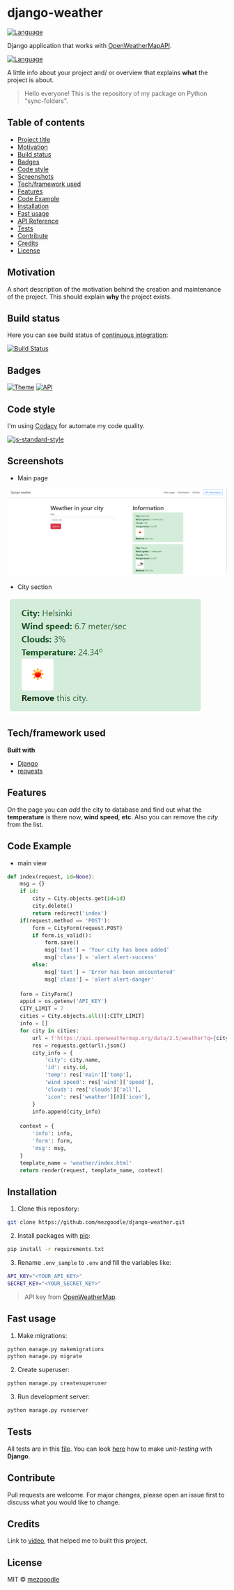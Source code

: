 # django-weather

[![Language](https://img.shields.io/badge/language-python-brightgreen?style=flat-square)](https://www.python.org/)

Django application that works with [OpenWeatherMapAPI](https://openweathermap.org/api).

[![Language](https://img.shields.io/badge/language-python-brightgreen?style=flat-square)](https://www.python.org/)

A little info about your project and/ or overview that explains **what** the project is about.

> Hello everyone! This is the repository of my package on Python "sync-folders".

## Table of contents

- [Project title](#project-title)
- [Motivation](#motivation)
- [Build status](#build-status)
- [Badges](#badges)
- [Code style](#code-style)
- [Screenshots](#screenshots)
- [Tech/framework used](#techframework-used)
- [Features](#features)
- [Code Example](#code-example)
- [Installation](#installation)
- [Fast usage](#fast-usage)
- [API Reference](#api-reference)
- [Tests](#tests)
- [Contribute](#contribute)
- [Credits](#credits)
- [License](#license)

## Motivation

A short description of the motivation behind the creation and maintenance of the project. This should explain **why** the project exists.

## Build status

Here you can see build status of [continuous integration](https://en.wikipedia.org/wiki/Continuous_integration):

[![Build Status](https://travis-ci.com/mezgoodle/django-weather.svg?branch=master)](https://travis-ci.com/mezgoodle/django-weather)

## Badges

[![Theme](https://img.shields.io/badge/Theme-API-brightgreen?style=flat-square)](https://uk.wikipedia.org/wiki/%D0%9F%D1%80%D0%B8%D0%BA%D0%BB%D0%B0%D0%B4%D0%BD%D0%B8%D0%B9_%D0%BF%D1%80%D0%BE%D0%B3%D1%80%D0%B0%D0%BC%D0%BD%D0%B8%D0%B9_%D1%96%D0%BD%D1%82%D0%B5%D1%80%D1%84%D0%B5%D0%B9%D1%81)
[![API](https://img.shields.io/badge/API-OpenWeatherMap-brightgreen?style=flat-square)](https://openweathermap.org/api)

## Code style

I'm using [Codacy](https://www.codacy.com/) for automate my code quality.

[![js-standard-style](https://img.shields.io/badge/code%20style-standard-brightgreen.svg?style=flat)](https://github.com/feross/standard)
 
## Screenshots

- Main page

![Screenshot 1](https://raw.githubusercontent.com/mezgoodle/images/master/django-weather1.png)

- City section

![Screenshot 1](https://raw.githubusercontent.com/mezgoodle/images/master/django-weather2.png)

## Tech/framework used

**Built with**

- [Django](https://www.djangoproject.com/)
- [requests](https://requests.readthedocs.io/en/master/)

## Features

On the page you can _add_ the city to database and find out what the **temperature** is there now, **wind speed**, **etc**. Also you can remove the _city_ from the list.

## Code Example

- main view

```python
def index(request, id=None):
    msg = {}
    if id:
        city = City.objects.get(id=id)
        city.delete()
        return redirect('index')
    if(request.method == 'POST'):
        form = CityForm(request.POST)
        if form.is_valid():
            form.save()
            msg['text'] = 'Your city has been added'
            msg['class'] = 'alert alert-success'
        else:
            msg['text'] = 'Error has been encountered'
            msg['class'] = 'alert alert-danger'

    form = CityForm()
    appid = os.getenv('API_KEY')
    CITY_LIMIT = 7
    cities = City.objects.all()[:CITY_LIMIT]
    info = []
    for city in cities:
        url = f'https://api.openweathermap.org/data/2.5/weather?q={city.name}&units=metric&appid={appid}'
        res = requests.get(url).json()
        city_info = {
            'city': city.name,
            'id': city.id,
            'temp': res['main']['temp'],
            'wind_speed': res['wind']['speed'],
            'clouds': res['clouds']['all'],
            'icon': res['weather'][0]['icon'],
        }
        info.append(city_info)

    context = {
        'info': info,
        'form': form,
        'msg': msg,
    }
    template_name = 'weather/index.html'
    return render(request, template_name, context)
```

## Installation

1. Clone this repository:

```bash
git clone https://github.com/mezgoodle/django-weather.git
```

2. Install packages with [pip](https://pip.pypa.io/en/stable/):

```bash
pip install -r requirements.txt
```

3. Rename `.env_sample` to `.env` and fill the variables like:

```bash
API_KEY="<YOUR_API_KEY>"
SECRET_KEY="<YOUR_SECRET_KEY>"
```

> API key from [OpenWeatherMap](https://openweathermap.org/).

## Fast usage

1. Make migrations:

```bash
python manage.py makemigrations
python manage.py migrate
```

2. Create superuser:

```python
python manage.py createsuperuser
```

3. Run development server:

```python
python manage.py runserver
```

## Tests

All tests are in this [file](https://github.com/mezgoodle/django-weather/blob/master/mysite/weather/tests.py). You can look [here](https://github.com/mezgoodle/Django-tutorial/wiki/Testing) how to make _unit-testing_ with **Django**.

## Contribute

Pull requests are welcome. For major changes, please open an issue first to discuss what you would like to change.

## Credits

Link to [video](https://www.youtube.com/watch?v=lsAbq2RcWlQ), that helped me to built this project.

## License

MIT © [mezgoodle](https://github.com/mezgoodle)